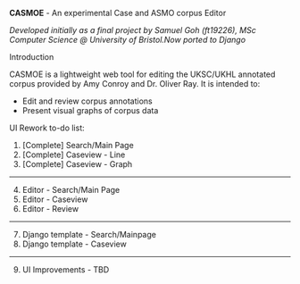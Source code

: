 **CASMOE** - An experimental Case and ASMO corpus Editor

*Developed initially as a final project by Samuel Goh (ft19226), MSc Computer Science @ University of Bristol.Now ported to Django*

Introduction

CASMOE is a lightweight web tool for editing the UKSC/UKHL annotated corpus provided by Amy Conroy and Dr. Oliver Ray. It is intended to:
- Edit and review corpus annotations
- Present visual graphs of corpus data

UI Rework to-do list:
1. [Complete] Search/Main Page
2. [Complete] Caseview - Line
3. [Complete] Caseview - Graph

---------

4. Editor - Search/Main Page
5. Editor - Caseview
6. Editor - Review

---------

7. Django template - Search/Mainpage
8. Django template - Caseview

---------

9. UI Improvements - TBD